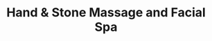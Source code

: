 ---
title: "Hand & Stone Massage and Facial Spa"
url: /pompton-lakes/hand-and-stone-massage-and-facial-spa/
shop: massage
---